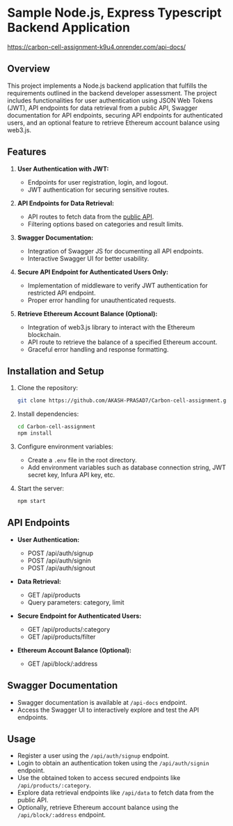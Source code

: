 # Sample Node.js, Express Typescript Backend Application
https://carbon-cell-assignment-k9u4.onrender.com/api-docs/

## Overview

This project implements a Node.js backend application that fulfills the requirements outlined in the backend developer assessment. The project includes functionalities for user authentication using JSON Web Tokens (JWT), API endpoints for data retrieval from a public API, Swagger documentation for API endpoints, securing API endpoints for authenticated users, and an optional feature to retrieve Ethereum account balance using web3.js.

## Features

1. **User Authentication with JWT:**
   - Endpoints for user registration, login, and logout.
   - JWT authentication for securing sensitive routes.
2. **API Endpoints for Data Retrieval:**

   - API routes to fetch data from the [public API]([https://api.publicapis.org/entrie](https://carbon-cell-assignment-k9u4.onrender.com/api-docs/)s).
   - Filtering options based on categories and result limits.

3. **Swagger Documentation:**

   - Integration of Swagger JS for documenting all API endpoints.
   - Interactive Swagger UI for better usability.

4. **Secure API Endpoint for Authenticated Users Only:**

   - Implementation of middleware to verify JWT authentication for restricted API endpoint.
   - Proper error handling for unauthenticated requests.

5. **Retrieve Ethereum Account Balance (Optional):**
   - Integration of web3.js library to interact with the Ethereum blockchain.
   - API route to retrieve the balance of a specified Ethereum account.
   - Graceful error handling and response formatting.

## Installation and Setup

1. Clone the repository:
   ```bash
   git clone https://github.com/AKASH-PRASAD7/Carbon-cell-assignment.git
   ```
2. Install dependencies:
   ```bash
   cd Carbon-cell-assignment
   npm install
   ```
3. Configure environment variables:

   - Create a `.env` file in the root directory.
   - Add environment variables such as database connection string, JWT secret key, Infura API key, etc.

4. Start the server:
   ```bash
   npm start
   ```

## API Endpoints

- **User Authentication:**

  - POST /api/auth/signup
  - POST /api/auth/signin
  - POST /api/auth/signout

- **Data Retrieval:**

  - GET /api/products
  - Query parameters: category, limit

- **Secure Endpoint for Authenticated Users:**

  - GET /api/products/:category
  - GET /api/products/filter

- **Ethereum Account Balance (Optional):**
  - GET /api/block/:address

## Swagger Documentation

- Swagger documentation is available at `/api-docs` endpoint.
- Access the Swagger UI to interactively explore and test the API endpoints.

## Usage

- Register a user using the `/api/auth/signup` endpoint.
- Login to obtain an authentication token using the `/api/auth/signin` endpoint.
- Use the obtained token to access secured endpoints like `/api/products/:category`.
- Explore data retrieval endpoints like `/api/data` to fetch data from the public API.
- Optionally, retrieve Ethereum account balance using the `/api/block/:address` endpoint.
